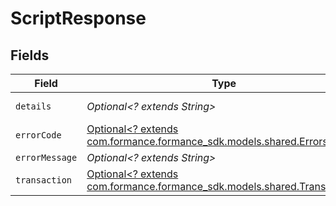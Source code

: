 # ScriptResponse


## Fields

| Field                                                                                                         | Type                                                                                                          | Required                                                                                                      | Description                                                                                                   | Example                                                                                                       |
| ------------------------------------------------------------------------------------------------------------- | ------------------------------------------------------------------------------------------------------------- | ------------------------------------------------------------------------------------------------------------- | ------------------------------------------------------------------------------------------------------------- | ------------------------------------------------------------------------------------------------------------- |
| `details`                                                                                                     | *Optional<? extends String>*                                                                                  | :heavy_minus_sign:                                                                                            | N/A                                                                                                           | https://play.numscript.org/?payload=eyJlcnJvciI6ImFjY291bnQgaGFkIGluc3VmZmljaWVudCBmdW5kcyJ9                  |
| `errorCode`                                                                                                   | [Optional<? extends com.formance.formance_sdk.models.shared.ErrorsEnum>](../../models/shared/ErrorsEnum.md)   | :heavy_minus_sign:                                                                                            | N/A                                                                                                           | INSUFFICIENT_FUND                                                                                             |
| `errorMessage`                                                                                                | *Optional<? extends String>*                                                                                  | :heavy_minus_sign:                                                                                            | N/A                                                                                                           | account had insufficient funds                                                                                |
| `transaction`                                                                                                 | [Optional<? extends com.formance.formance_sdk.models.shared.Transaction>](../../models/shared/Transaction.md) | :heavy_minus_sign:                                                                                            | N/A                                                                                                           |                                                                                                               |